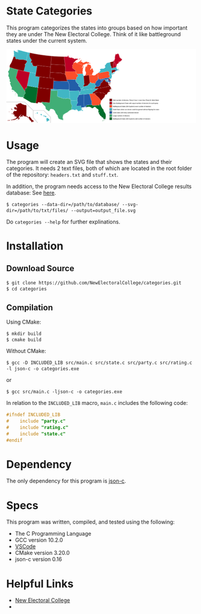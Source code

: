 # State Categories

This program categorizes the states into groups based on how important they are under The New Electoral College. Think of it like battleground states under the current system.

<img src="categories.svg">

# Usage

The program will create an SVG file that shows the states and their categories. It needs 2 text files, both of which are located in the root folder of the repository: `headers.txt` and `stuff.txt`.

In addition, the program needs access to the New Electoral College results database: See [here](https://github.com/NewElectoralCollege/database).

```
$ categories --data-dir=/path/to/database/ --svg-dir=/path/to/txt/files/ --output=output_file.svg
```

Do `categories --help` for further explinations.

# Installation

## Download Source

```
$ git clone https://github.com/NewElectoralCollege/categories.git
$ cd categories
```

## Compilation

Using CMake:

```
$ mkdir build
$ cmake build
```

Without CMake:

```
$ gcc -D INCLUDED_LIB src/main.c src/state.c src/party.c src/rating.c -l json-c -o categories.exe
```

or

```
$ gcc src/main.c -ljson-c -o categories.exe
```

In relation to the `INCLUDED_LIB` macro, `main.c` includes the following code:

```C
#ifndef INCLUDED_LIB
#    include "party.c"
#    include "rating.c"
#    include "state.c"
#endif
```

# Dependency

The only dependency for this program is [json-c](https://github.com/json-c/json-c).

# Specs

This program was written, compiled, and tested using the following:

- The C Programming Language
- GCC version 10.2.0
- [VSCode](https://code.visualstudio.com/)
- CMake version 3.20.0
- json-c version 0.16

# Helpful Links

- [New Electoral College](https://newelectoralcollege.com)
-
